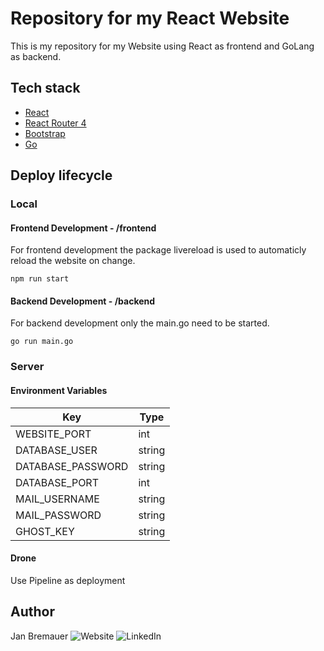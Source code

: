 # Repository for my React Website

This is my repository for my Website using React as frontend and GoLang as backend.

## Tech stack

- [React](https://github.com/facebook/react)
- [React Router 4](https://github.com/ReactTraining/react-router)
- [Bootstrap](https://github.com/react-bootstrap/react-bootstrap)
- [Go](https://github.com/golang/go)

## Deploy lifecycle

### Local

#### Frontend Development - /frontend

For frontend development the package livereload is used to automaticly reload the website on change.

```
npm run start
```

#### Backend Development - /backend

For backend development only the main.go need to be started.

```
go run main.go
```

### Server

#### Environment Variables

| Key               | Type   |
| ----------------- | ------ |
| WEBSITE_PORT      | int    |
| DATABASE_USER     | string |
| DATABASE_PASSWORD | string |
| DATABASE_PORT     | int    |
| MAIL_USERNAME     | string |
| MAIL_PASSWORD     | string |
| GHOST_KEY         | string |

#### Drone

Use Pipeline as deployment

## Author

Jan Bremauer
![Website](https://bremauer.cc)
![LinkedIn](https://www.linkedin.com/in/jan-bremauer-2a603611b/)
